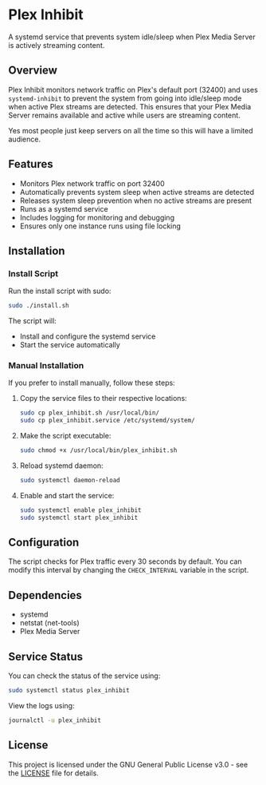 # Plex Inhibit

A systemd service that prevents system idle/sleep when Plex Media Server is actively streaming content.

## Overview

Plex Inhibit monitors network traffic on Plex's default port (32400) and uses `systemd-inhibit` to prevent the system from going into idle/sleep mode when active Plex streams are detected. This ensures that your Plex Media Server remains available and active while users are streaming content.

Yes most people just keep servers on all the time so this
will have a limited audience. 

## Features

- Monitors Plex network traffic on port 32400
- Automatically prevents system sleep when active streams are detected
- Releases system sleep prevention when no active streams are present
- Runs as a systemd service
- Includes logging for monitoring and debugging
- Ensures only one instance runs using file locking

## Installation

### Install Script

Run the install script with sudo:
```bash
sudo ./install.sh
```

The script will:
- Install and configure the systemd service
- Start the service automatically

### Manual Installation

If you prefer to install manually, follow these steps:

1. Copy the service files to their respective locations:
   ```bash
   sudo cp plex_inhibit.sh /usr/local/bin/
   sudo cp plex_inhibit.service /etc/systemd/system/
   ```

2. Make the script executable:
   ```bash
   sudo chmod +x /usr/local/bin/plex_inhibit.sh
   ```

3. Reload systemd daemon:
   ```bash
   sudo systemctl daemon-reload
   ```

4. Enable and start the service:
   ```bash
   sudo systemctl enable plex_inhibit
   sudo systemctl start plex_inhibit
   ```

## Configuration

The script checks for Plex traffic every 30 seconds by default. You can modify this interval by changing the `CHECK_INTERVAL` variable in the script.

## Dependencies

- systemd
- netstat (net-tools)
- Plex Media Server

## Service Status

You can check the status of the service using:
```bash
sudo systemctl status plex_inhibit
```

View the logs using:
```bash
journalctl -u plex_inhibit
```

## License

This project is licensed under the GNU General Public License v3.0 - see the [LICENSE](LICENSE) file for details.
